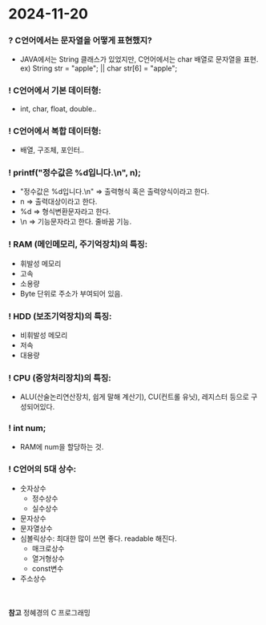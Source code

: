 # 2024-11-20
### ? C언어에서는 문자열을 어떻게 표현했지?
* JAVA에서는 String 클래스가 있었지만, C언어에서는 char 배열로 문자열을 표현.<br>
ex) String str = "apple"; ||   char str[6] = "apple";

### ! C언어에서 기본 데이터형:
* int, char, float, double..

### ! C언어에서 복합 데이터형:
* 배열, 구조체, 포인터..

### ! printf("정수값은 %d입니다.\n", n);
* "정수값은 %d입니다.\n"   => 출력형식 혹은 출력양식이라고 한다.
* n                    => 출력대상이라고 한다.
* %d                   => 형식변환문자라고 한다.
* \n                   => 기능문자라고 한다. 줄바꿈 기능.

### ! RAM (메인메모리, 주기억장치)의 특징:
* 휘발성 메모리
* 고속
* 소용량
* Byte 단위로 주소가 부여되어 있음.

### ! HDD (보조기억장치)의 특징:
* 비휘발성 메모리
* 저속
* 대용량

### ! CPU (중앙처리장치)의 특징:
* ALU(산술논리연산장치, 쉽게 말해 계산기), CU(컨트롤 유닛), 레지스터 등으로 구성되어있다.

### ! int num;
* RAM에 num을 할당하는 것.

### ! C언어의 5대 상수:
* 숫자상수
  * 정수상수
  * 실수상수
* 문자상수
* 문자열상수
* 심볼릭상수: 최대한 많이 쓰면 좋다. readable 해진다.
  * 매크로상수
  * 열거형상수
  * const변수
* 주소상수


<br><br>
**참고** 정혜경의 C 프로그래밍
